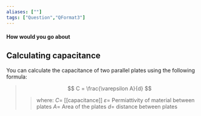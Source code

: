 ```yaml
---
aliases: [""]
tags: ["Question","QFormat3"]
---
```


#### How would you go about
## Calculating capacitance
You can calculate the capacitance of two parallel plates using the following formula:
> $$ C = \frac{\varepsilon A}{d} $$ 
>> where:
>> $C=$ [[capacitance]]
>> $\varepsilon=$ Permiattivity of material between plates
>> $A=$ Area of the plates
>> $d=$ distance between plates